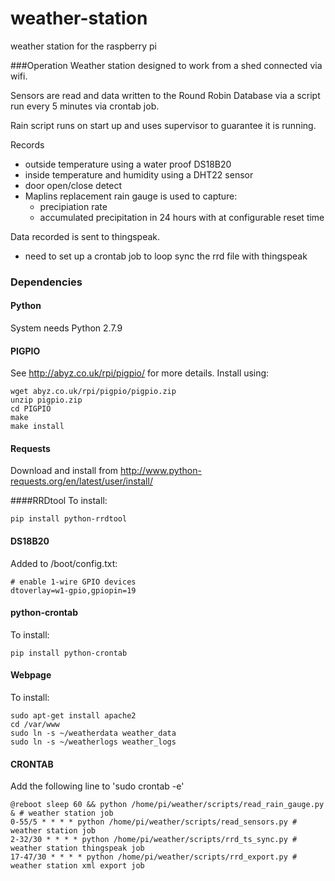 # weather-station
weather station for the raspberry pi

###Operation
Weather station designed to work from a shed connected via wifi.

Sensors are read and data written to the Round Robin Database via a script run every 5 minutes via crontab job.

Rain script runs on start up and uses supervisor to guarantee it is running.

Records
  + outside temperature using a water proof DS18B20
  + inside temperature and humidity using a DHT22 sensor
  + door open/close detect
  + Maplins replacement rain gauge is used to capture:
    + precipiation rate
    + accumulated precipitation in 24 hours with at configurable reset time

Data recorded is sent to thingspeak.
 + need to set up a crontab job to loop sync the rrd file with thingspeak

### Dependencies

#### Python
System needs Python 2.7.9

#### PIGPIO
See http://abyz.co.uk/rpi/pigpio/ for more details.
Install using:
```
wget abyz.co.uk/rpi/pigpio/pigpio.zip
unzip pigpio.zip
cd PIGPIO
make
make install
```

#### Requests
Download and install from http://www.python-requests.org/en/latest/user/install/

####RRDtool
To install:
```
pip install python-rrdtool
```

#### DS18B20
Added to /boot/config.txt:
```
# enable 1-wire GPIO devices
dtoverlay=w1-gpio,gpiopin=19
```

#### python-crontab
To install:
```
pip install python-crontab
```

#### Webpage
To install:
```
sudo apt-get install apache2
cd /var/www
sudo ln -s ~/weatherdata weather_data
sudo ln -s ~/weatherlogs weather_logs
```

#### CRONTAB
Add the following line to 'sudo crontab -e'
```
@reboot sleep 60 && python /home/pi/weather/scripts/read_rain_gauge.py & # weather station job
0-55/5 * * * * python /home/pi/weather/scripts/read_sensors.py # weather station job
2-32/30 * * * * python /home/pi/weather/scripts/rrd_ts_sync.py # weather station thingspeak job
17-47/30 * * * * python /home/pi/weather/scripts/rrd_export.py # weather station xml export job
```
